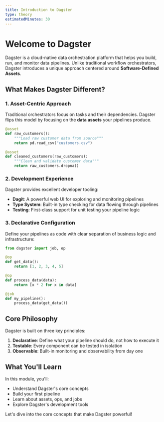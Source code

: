 ```yaml
---
title: Introduction to Dagster
type: theory
estimatedMinutes: 30
---
```


# Welcome to Dagster

Dagster is a cloud-native data orchestration platform that helps you build, run, and monitor data pipelines. Unlike traditional workflow orchestrators, Dagster introduces a unique approach centered around **Software-Defined Assets**.

## What Makes Dagster Different?

### 1. Asset-Centric Approach
Traditional orchestrators focus on tasks and their dependencies. Dagster flips this model by focusing on the **data assets** your pipelines produce.

```python
@asset
def raw_customers():
    """Load raw customer data from source"""
    return pd.read_csv("customers.csv")

@asset
def cleaned_customers(raw_customers):
    """Clean and validate customer data"""
    return raw_customers.dropna()
```

### 2. Development Experience
Dagster provides excellent developer tooling:
- **Dagit**: A powerful web UI for exploring and monitoring pipelines
- **Type System**: Built-in type checking for data flowing through pipelines
- **Testing**: First-class support for unit testing your pipeline logic

### 3. Declarative Configuration
Define your pipelines as code with clear separation of business logic and infrastructure:

```python
from dagster import job, op

@op
def get_data():
    return [1, 2, 3, 4, 5]

@op
def process_data(data):
    return [x * 2 for x in data]

@job
def my_pipeline():
    process_data(get_data())
```

## Core Philosophy

Dagster is built on three key principles:

1. **Declarative**: Define what your pipeline should do, not how to execute it
2. **Testable**: Every component can be tested in isolation
3. **Observable**: Built-in monitoring and observability from day one

## What You'll Learn

In this module, you'll:
- Understand Dagster's core concepts
- Build your first pipeline
- Learn about assets, ops, and jobs
- Explore Dagster's development tools

Let's dive into the core concepts that make Dagster powerful!